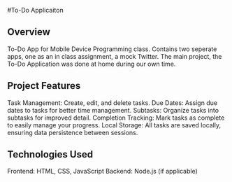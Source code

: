 #To-Do Applicaiton

## Overview
To-Do App for Mobile Device Programming class. Contains two seperate apps, one as an in class assignment, a mock Twitter. The main project, the To-Do Application was done at home during our own time.

## Project Features
Task Management: Create, edit, and delete tasks.
Due Dates: Assign due dates to tasks for better time management.
Subtasks: Organize tasks into subtasks for improved detail.
Completion Tracking: Mark tasks as complete to easily manage your progress.
Local Storage: All tasks are saved locally, ensuring data persistence between sessions.

## Technologies Used
Frontend: HTML, CSS, JavaScript
Backend: Node.js (if applicable)
